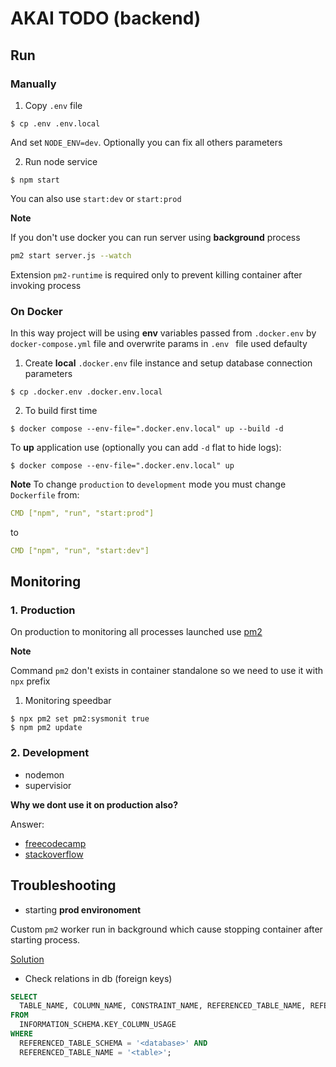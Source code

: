 # AKAI TODO (backend)


## Run

### Manually

1. Copy `.env` file

```
$ cp .env .env.local
```

And set `NODE_ENV=dev`. Optionally you can fix all others parameters

2. Run node service

```
$ npm start
```

You can also use `start:dev` or `start:prod`


**Note**

If you don't use docker you can run server using **background** process

```bash
pm2 start server.js --watch
```

Extension `pm2-runtime` is required only to prevent killing container after invoking process


### On Docker
In this way project will be using **env** variables passed from `.docker.env` by `docker-compose.yml` file and overwrite params in `.env ` file used defaulty

1. Create **local** `.docker.env` file instance and setup database connection parameters

```
$ cp .docker.env .docker.env.local
```

2. To build first time

```
$ docker compose --env-file=".docker.env.local" up --build -d
```

To **up** application use (optionally you can add `-d` flat to hide logs):

```
$ docker compose --env-file=".docker.env.local" up
```

**Note**
To change `production` to `development` mode you must change `Dockerfile`
from:

```yml
CMD ["npm", "run", "start:prod"]
```

to

```yml
CMD ["npm", "run", "start:dev"]
```

## Monitoring
### 1. Production

On production to monitoring all processes launched use [pm2](https://pm2.keymetrics.io/)

**Note**

Command `pm2` don't exists in container standalone so we need to use it with `npx` prefix


1. Monitoring speedbar

  ```
  $ npx pm2 set pm2:sysmonit true
  $ npm pm2 update
  ```

### 2. Development

- nodemon
- supervisior

**Why we dont use it on production also?**

Answer:
- [freecodecamp](https://www.freecodecamp.org/news/you-should-never-ever-run-directly-against-node-js-in-production-maybe-7fdfaed51ec6/)
- [stackoverflow](https://stackoverflow.com/questions/67719335/do-i-need-nodemon-in-production)

## Troubleshooting

- starting **prod environoment**

Custom `pm2` worker run in background which cause stopping container after starting process.

[Solution](https://stackoverflow.com/questions/55936473/docker-exits-with-code-0-when-using-pm2-start)




- Check relations in db (foreign keys)

```sql
SELECT 
  TABLE_NAME, COLUMN_NAME, CONSTRAINT_NAME, REFERENCED_TABLE_NAME, REFERENCED_COLUMN_NAME
FROM
  INFORMATION_SCHEMA.KEY_COLUMN_USAGE
WHERE
  REFERENCED_TABLE_SCHEMA = '<database>' AND
  REFERENCED_TABLE_NAME = '<table>';
```